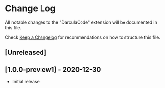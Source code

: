 # Change Log

All notable changes to the "DarculaCode" extension will be documented in this file.

Check [Keep a Changelog](http://keepachangelog.com/) for recommendations on how to structure this file.

## [Unreleased]

## [1.0.0-preview1] - 2020-12-30

- Initial release
